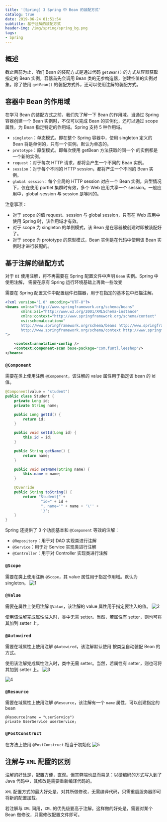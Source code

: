 ```yaml
---
title: '[Spring] 3 Spring 中 Bean 的装配方式'
catalog: true
date: 2019-06-24 01:51:54
subtitle: 基于注解的装配方式
header-img: /img/spring/spring_bg.png
tags:
- Spring
---
```


## 概述
截止目前为止，咱们 Bean 的装配方式是通过代码 `getBean()` 的方式从容器获取指定的 Bean 实例，容器首先会调用 Bean 类的无参构造器，创建空值的实例对象。除了使用 `getBean()` 的装配方式外，还可以使用注解的装配方式。

## 容器中 Bean 的作用域
在学习 Bean 的装配方式之前，我们先了解一下 Bean 的作用域。当通过 Spring 容器创建一个 Bean 实例时，不仅可以完成 Bean 的实例化，还可以通过 scope 属性，为 Bean 指定特定的作用域。Spring 支持 5 种作用域。

- `singleton`：单态模式。即在整个 Spring 容器中，使用 singleton 定义的 Bean 将是单例的，只有一个实例。默认为单态的。
- `prototype`：原型模式。即每次使用 getBean 方法获取的同一个 <bean /> 的实例都是一个新的实例。
- `request`：对于每次 HTTP 请求，都将会产生一个不同的 Bean 实例。
- `session`：对于每个不同的 HTTP session，都将产生一个不同的 Bean 实例。
- `global session`：每个全局的 HTTP session 对应一个 Bean 实例。典型情况下，仅在使用 portlet 集群时有效，多个 Web 应用共享一个 session。一般应用中，global-session 与 session 是等同的。

注意事项：

- 对于 scope 的值 request、session 与 global session，只有在 Web 应用中使用 Spring 时，该作用域才有效。
- 对于 scope 为 singleton 的单例模式，该 Bean 是在容器被创建时即被装配好了。
- 对于 scope 为 prototype 的原型模式，Bean 实例是在代码中使用该 Bean 实例时才进行装配的。

## 基于注解的装配方式
对于 `DI` 使用注解，将不再需要在 Spring 配置文件中声明 `Bean` 实例。Spring 中使用注解， 需要在原有 Spring 运行环境基础上再做一些改变

需要在 Spring 配置文件中配置组件扫描器，用于在指定的基本包中扫描注解。
```xml
<?xml version="1.0" encoding="UTF-8"?>
<beans xmlns="http://www.springframework.org/schema/beans"
       xmlns:xsi="http://www.w3.org/2001/XMLSchema-instance"
       xmlns:context="http://www.springframework.org/schema/context"
       xsi:schemaLocation="
       http://www.springframework.org/schema/beans http://www.springframework.org/schema/beans/spring-beans.xsd 
       http://www.springframework.org/schema/context http://www.springframework.org/schema/context/spring-context.xsd
">

    <context:annotation-config />
    <context:component-scan base-package="com.funtl.leeshop"/>
</beans>
```

### `@Component`
需要在类上使用注解 `@Component`，该注解的 value 属性用于指定该 bean 的 id 值。
```java
@Component(value = "student")
public class Student {
    private Long id;
    private String name;

    public Long getId() {
        return id;
    }

    public void setId(Long id) {
        this.id = id;
    }

    public String getName() {
        return name;
    }

    public void setName(String name) {
        this.name = name;
    }

    @Override
    public String toString() {
        return "Student{" +
                "id=" + id +
                ", name='" + name + '\'' +
                '}';
    }
}
```
Spring 还提供了 3 个功能基本和 `@Component` 等效的注解：
- `@Repository`：用于对 DAO 实现类进行注解
- `@Service`：用于对 Service 实现类进行注解
- `@Controller`：用于对 Controller 实现类进行注解

### `@Scope`
需要在类上使用注解 `@Scope`，其 value 属性用于指定作用域。默认为 singleton。
![1](1.png)

### `@Value`
需要在属性上使用注解 `@Value`，该注解的 value 属性用于指定要注入的值。
![2](2.png)

使用该注解完成属性注入时，类中无需 setter。当然，若属性有 setter，则也可将其加到 setter 上。

### `@Autowired`
需要在域属性上使用注解 `@Autowired`，该注解默认使用 按类型自动装配 Bean 的方式。

使用该注解完成属性注入时，类中无需 setter。当然，若属性有 setter，则也可将其加到 setter 上。
![3](3.png)

![4](4.png)

### `@Resource`
需要在域属性上使用注解 `@Resource`，该注解有一个 `name` 属性，可以创建指定的 bean
```
@Resource(name = "userService")
private UserService userService;
```

### `@PostConstruct`
在方法上使用 `@PostConstruct` 相当于初始化
![5](5.png)

## 注解与 `XML` 配置的区别
注解的好处是，配置方便，直观。但其弊端也显而易见：以硬编码的方式写入到了 Java 代码中，其修改是需要重新编译代码的。

`XML` 配置方式的最大好处是，对其所做修改，无需编译代码，只需重启服务器即可将新的配置加载。

若注解与 `XML` 同用，`XML` 的优先级要高于注解。这样做的好处是，需要对某个 Bean 做修改，只需修改配置文件即可。